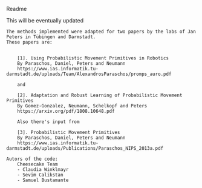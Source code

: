 Readme

This will be eventually updated


    The methods implemented were adapted for two papers by the labs of Jan Peters in Tübingen and Darmstadt.
    These papers are:
        
        
        [1]. Using Probabilistic Movement Primitives in Robotics 
        By Paraschos, Daniel, Peters and Neumann 
        https://www.ias.informatik.tu-darmstadt.de/uploads/Team/AlexandrosParaschos/promps_auro.pdf
        
        and
        
        [2]. Adaptation and Robust Learning of Probabilistic Movement Primitives
        By Gomez-Gonzalez, Neumann, Schelkopf and Peters
        https://arxiv.org/pdf/1808.10648.pdf
        
        Also there's input from
        
        [3]. Probabilistic Movement Primitives
        By Paraschos, Daniel, Peters and Neumann
        https://www.ias.informatik.tu-darmstadt.de/uploads/Publications/Paraschos_NIPS_2013a.pdf
        
    Autors of the code: 
        Cheesecake Team
        - Claudia Winklmayr
        - Sevim Calikstan 
        - Samuel Bustamante
        
